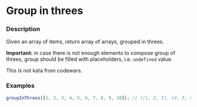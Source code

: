 # Group in threes

### Description
Given an array of items, return array of arrays, grouped in threes.

**Important:** in case there is not enough elements to compose group of threes, group should be filled with placeholders, i.e. `undefined` value.

This is not kata from codewars.

### Examples
```javascript
groupInThrees([1, 2, 3, 4, 5, 6, 7, 8, 9, 10]); // [[1, 2, 3], [4, 5, 6], [7, 8, 9], [10, undefined, undefined]]
```
